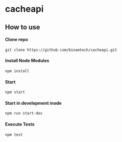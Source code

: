 # cacheapi

## How to use

#### Clone repo

```
git clone https://github.com/binamtech/cacheapi.git
```


#### Install Node Modules

```
npm install
```

#### Start

```
npm start
```

#### Start in development mode

```
npm run start-dev
```

#### Execute Tests

```
npm test
```